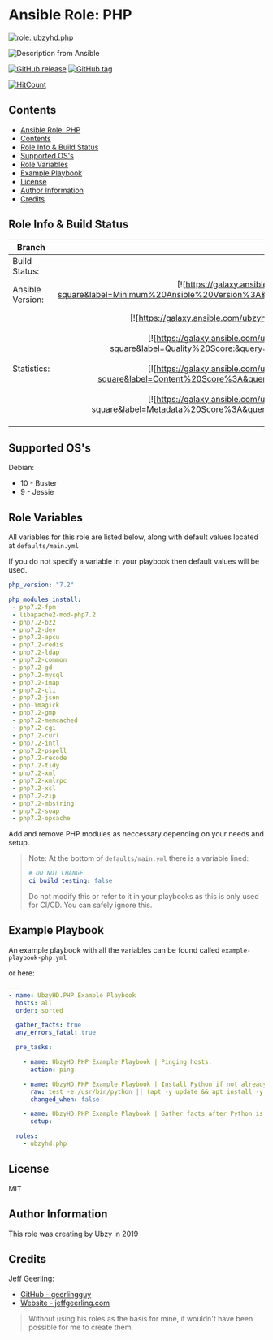 # Ansible Role: PHP

[![role: ubzyhd.php](https://img.shields.io/ansible/role/42673?color=blueviolet&logo=ansible&style=flat-square)](https://galaxy.ansible.com/ubzyhd/php)

![Description from Ansible](https://img.shields.io/badge/dynamic/json?label=Description&style=flat-square&query=description&url=https%3A%2F%2Fgalaxy.ansible.com%2Fapi%2Fv1%2Fcontent%2F42673%2F)

[![GitHub release](https://img.shields.io/github/release/ubzyhd/ansible-role-php)](https://GitHub.com/ubzyhd/ansible-role-php/releases/) [![GitHub tag](https://img.shields.io/github/tag/ubzyhd/ansible-role-php)](https://GitHub.com/ubzyhd/ansible-role-php/tags/)

[![HitCount](http://hits.dwyl.io/ubzyhd/ansible-role-php.svg)](http://hits.dwyl.io/ubzyhd/ansible-role-php)
## Contents

- [Ansible Role: PHP](#ansible-role-php)
- [Contents](#contents)
- [Role Info & Build Status](#role-info--build-status)
- [Supported OS's](#supported-oss)
- [Role Variables](#role-variables)
- [Example Playbook](#example-playbook)
- [License](#license)
- [Author Information](#author-information)
- [Credits](#credits)

## Role Info & Build Status

|Branch             | Master | Development |
|-------------------|:--------:|:--------------:|
| Build Status:      | [![travis-ci build status](https://img.shields.io/travis/UbzyHD/ansible-role-php/master?label=build&logo=travis-ci&style=flat-square)](https://travis-ci.org/UbzyHD/ansible-role-php)       |              |
| Ansible Version: | [![https://galaxy.ansible.com/ubzyhd/php](https://img.shields.io/badge/dynamic/json?color=red&style=flat-square&label=Minimum%20Ansible%20Version%3A&query=min_ansible_version&url=https%3A%2F%2Fgalaxy.ansible.com%2Fapi%2Fv1%2Fcontent%2F42673%2F)](https://galaxy.ansible.com/ubzyhd.php)       |              |
| Statistics:  | [![https://galaxy.ansible.com/ubzyhd/php](https://img.shields.io/ansible/role/d/42673?color=blue&logo=ansible&style=flat-square)](https://galaxy.ansible.com/ubzyhd.php)<br>[![https://galaxy.ansible.com/ubzyhd/php](https://img.shields.io/badge/dynamic/json?color=blue&logo=ansible&style=flat-square&label=Quality%20Score:&query=quality_score&url=https%3A%2F%2Fgalaxy.ansible.com%2Fapi%2Fv1%2Fcontent%2F42673%2F)](https://galaxy.ansible.com/ubzyhd.php)<br>[![https://galaxy.ansible.com/ubzyhd/php](https://img.shields.io/badge/dynamic/json?color=blue&logo=ansible&style=flat-square&label=Content%20Score%3A&query=content_score&url=https%3A%2F%2Fgalaxy.ansible.com%2Fapi%2Fv1%2Fcontent%2F42673%2F)](https://galaxy.ansible.com/ubzyhd.php)<br>[![https://galaxy.ansible.com/ubzyhd/php](https://img.shields.io/badge/dynamic/json?color=blue&logo=ansible&style=flat-square&label=Metadata%20Score%3A&query=metadata_score&url=https%3A%2F%2Fgalaxy.ansible.com%2Fapi%2Fv1%2Fcontent%2F42673%2F)](https://galaxy.ansible.com/ubzyhd.php)       |              |

## Supported OS's

Debian:

- 10 - Buster
- 9 - Jessie

## Role Variables

All variables for this role are listed below, along with default values located at ```defaults/main.yml```

If you do not specify a variable in your playbook then default values will be used.

```yaml
php_version: "7.2"

php_modules_install:
 - php7.2-fpm
 - libapache2-mod-php7.2
 - php7.2-bz2
 - php7.2-dev
 - php7.2-apcu
 - php7.2-redis
 - php7.2-ldap
 - php7.2-common
 - php7.2-gd
 - php7.2-mysql
 - php7.2-imap
 - php7.2-cli
 - php7.2-json
 - php-imagick
 - php7.2-gmp
 - php7.2-memcached
 - php7.2-cgi
 - php7.2-curl
 - php7.2-intl
 - php7.2-pspell
 - php7.2-recode
 - php7.2-tidy
 - php7.2-xml
 - php7.2-xmlrpc
 - php7.2-xsl
 - php7.2-zip
 - php7.2-mbstring
 - php7.2-soap
 - php7.2-opcache
```

Add and remove PHP modules as neccessary depending on your needs and setup.

> Note: At the bottom of
> ```defaults/main.yml``` there is a variable lined:
> ```yaml
># DO NOT CHANGE
>ci_build_testing: false
> ```
> Do not modify this or refer to it in your playbooks as this is only used for CI/CD. You can safely ignore this.

## Example Playbook

An example playbook with all the variables can be found called ```example-playbook-php.yml```

or here:

```yaml
---
- name: UbzyHD.PHP Example Playbook
  hosts: all
  order: sorted

  gather_facts: true
  any_errors_fatal: true

  pre_tasks:

    - name: UbzyHD.PHP Example Playbook | Pinging hosts.
      action: ping

    - name: UbzyHD.PHP Example Playbook | Install Python if not already present.
      raw: test -e /usr/bin/python || (apt -y update && apt install -y python-minimal)
      changed_when: false

    - name: UbzyHD.PHP Example Playbook | Gather facts after Python is definitely present.
      setup:

  roles:
    - ubzyhd.php
```

## License

MIT

## Author Information

This role was creating by Ubzy in 2019

## Credits

Jeff Geerling:

- [GitHub - geerlingguy](https://github.com/geerlingguy)
- [Website - jeffgeerling.com](https://www.jeffgeerling.com/)

>Without using his roles as the basis for mine, it wouldn't have been possible for me to create them.
